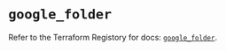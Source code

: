 # `google_folder`

Refer to the Terraform Registory for docs: [`google_folder`](https://registry.terraform.io/providers/hashicorp/google-beta/5.26.0/docs/resources/google_folder).
